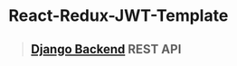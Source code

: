 # React-Redux-JWT-Template

> ## [Django Backend](https://github.com/jolouie7/django-djrestauth-template) REST API